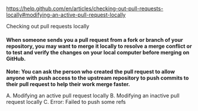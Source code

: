 

https://help.github.com/en/articles/checking-out-pull-requests-locally#modifying-an-active-pull-request-locally




Checking out pull requests locally

#### When someone sends you a pull request from a fork or branch of your repository, you may want to merge it locally to resolve a merge conflict or to test and verify the changes on your local computer before merging on GitHub.

**Note: You can ask the person who created the pull request to allow anyone with push access to the upstream repository to push commits to their pull request to help their work merge faster.**


A. Modifying an active pull request locally
B. Modifying an inactive pull request locally
C. Error: Failed to push some refs
